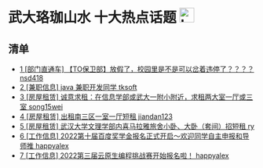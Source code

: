 # 武大珞珈山水 十大热点话题 <img src="https://file.ipadown.com/tophub/assets/images/media/bbs.whu.edu.cn.png_50x50.png" width="30" alt="Logo"></img>

## 清单

* [1 [部门直通车] 【TO保卫部】放假了，校园里是不是可以岔着违停了？？？？ nsd418](http://bbs.whu.edu.cn/bbstcon.php?board=WHUConnection&gid=115192)
* [2 [兼职信息] java 兼职开发同学 tksoft](http://bbs.whu.edu.cn/bbstcon.php?board=PartTimeJob&gid=951853)
* [3 [房屋租赁] 诚意求租：在信息学部或武大一附小附近，求租两大室一厅或三室 song15wei](http://bbs.whu.edu.cn/bbstcon.php?board=House&gid=91974)
* [4 [房屋租赁] 出租南三区一室一厅短租 jiandan123](http://bbs.whu.edu.cn/bbstcon.php?board=House&gid=91975)
* [5 [房屋租赁] 武汉大学文理学部内喜马拉雅旅舍小卧、大卧（套间）招短租 ry](http://bbs.whu.edu.cn/bbstcon.php?board=House&gid=91976)
* [6 [工作信息] 2022第十届百度奖学金报名正式开启～欢迎同学自主申报和导师推 happyalex](http://bbs.whu.edu.cn/bbstcon.php?board=JobInfo&gid=71580)
* [7 [工作信息] 2022第三届云原生编程挑战赛开始报名啦！ happyalex](http://bbs.whu.edu.cn/bbstcon.php?board=JobInfo&gid=71581)
